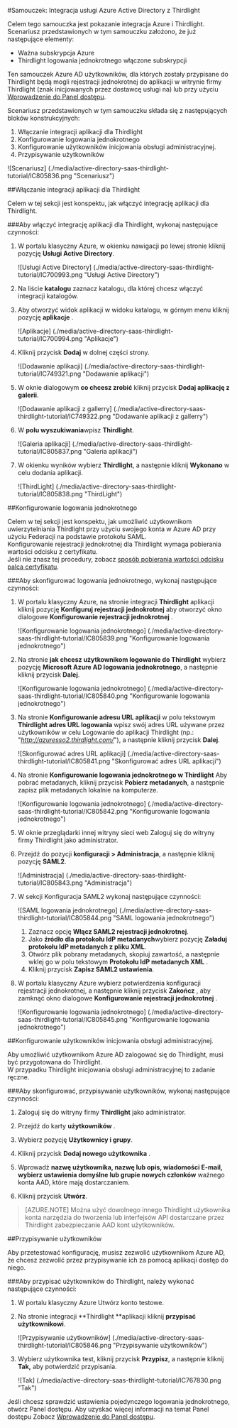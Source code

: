 <properties 
    pageTitle="Samouczek: Integracja usługi Azure Active Directory z Thirdlight | Microsoft Azure" 
    description="Dowiedz się, jak użyć Thirdlight z usługi Azure Active Directory w celu włączenia rejestracji jednokrotnej, automatycznego inicjowania obsługi administracyjnej i nie tylko!" 
    services="active-directory" 
    authors="jeevansd"  
    documentationCenter="na" 
    manager="femila"/>
<tags 
    ms.service="active-directory" 
    ms.devlang="na" 
    ms.topic="article" 
    ms.tgt_pltfrm="na" 
    ms.workload="identity" 
    ms.date="09/11/2016" 
    ms.author="jeedes" />

#<a name="tutorial-azure-active-directory-integration-with-thirdlight"></a>Samouczek: Integracja usługi Azure Active Directory z Thirdlight
  
Celem tego samouczka jest pokazanie integracja Azure i Thirdlight.  
Scenariusz przedstawionych w tym samouczku założono, że już następujące elementy:

-   Ważna subskrypcja Azure
-   Thirdlight logowania jednokrotnego włączone subskrypcji
  
Ten samouczek Azure AD użytkowników, dla których zostały przypisane do Thirdlight będą mogli rejestracji jednokrotnej do aplikacji w witrynie firmy Thirdlight (znak inicjowanych przez dostawcę usługi na) lub przy użyciu [Wprowadzenie do Panel dostępu](active-directory-saas-access-panel-introduction.md).
  
Scenariusz przedstawionych w tym samouczku składa się z następujących bloków konstrukcyjnych:

1.  Włączanie integracji aplikacji dla Thirdlight
2.  Konfigurowanie logowania jednokrotnego
3.  Konfigurowanie użytkowników inicjowania obsługi administracyjnej.
4.  Przypisywanie użytkowników

![Scenariusz] (./media/active-directory-saas-thirdlight-tutorial/IC805836.png "Scenariusz")

##<a name="enabling-the-application-integration-for-thirdlight"></a>Włączanie integracji aplikacji dla Thirdlight
  
Celem w tej sekcji jest konspektu, jak włączyć integrację aplikacji dla Thirdlight.

###<a name="to-enable-the-application-integration-for-thirdlight-perform-the-following-steps"></a>Aby włączyć integrację aplikacji dla Thirdlight, wykonaj następujące czynności:

1.  W portalu klasyczny Azure, w okienku nawigacji po lewej stronie kliknij pozycję **Usługi Active Directory**.

    ![Usługi Active Directory] (./media/active-directory-saas-thirdlight-tutorial/IC700993.png "Usługi Active Directory")

2.  Na liście **katalogu** zaznacz katalogu, dla której chcesz włączyć integracji katalogów.

3.  Aby otworzyć widok aplikacji w widoku katalogu, w górnym menu kliknij pozycję **aplikacje** .

    ![Aplikacje] (./media/active-directory-saas-thirdlight-tutorial/IC700994.png "Aplikacje")

4.  Kliknij przycisk **Dodaj** w dolnej części strony.

    ![Dodawanie aplikacji] (./media/active-directory-saas-thirdlight-tutorial/IC749321.png "Dodawanie aplikacji")

5.  W oknie dialogowym **co chcesz zrobić** kliknij przycisk **Dodaj aplikację z galerii**.

    ![Dodawanie aplikacji z gallerry] (./media/active-directory-saas-thirdlight-tutorial/IC749322.png "Dodawanie aplikacji z gallerry")

6.  W **polu wyszukiwania**wpisz **Thirdlight**.

    ![Galeria aplikacji] (./media/active-directory-saas-thirdlight-tutorial/IC805837.png "Galeria aplikacji")

7.  W okienku wyników wybierz **Thirdlight**, a następnie kliknij **Wykonano** w celu dodania aplikacji.

    ![ThirdLight] (./media/active-directory-saas-thirdlight-tutorial/IC805838.png "ThirdLight")

##<a name="configuring-single-sign-on"></a>Konfigurowanie logowania jednokrotnego
  
Celem w tej sekcji jest konspektu, jak umożliwić użytkownikom uwierzytelniania Thirdlight przy użyciu swojego konta w Azure AD przy użyciu Federacji na podstawie protokołu SAML.  
Konfigurowanie rejestracji jednokrotnej dla Thirdlight wymaga pobierania wartości odcisku z certyfikatu.  
Jeśli nie znasz tej procedury, zobacz [sposób pobierania wartości odcisku palca certyfikatu](http://youtu.be/YKQF266SAxI).

###<a name="to-configure-single-sign-on-perform-the-following-steps"></a>Aby skonfigurować logowania jednokrotnego, wykonaj następujące czynności:

1.  W portalu klasyczny Azure, na stronie integracji **Thirdlight** aplikacji kliknij pozycję **Konfiguruj rejestracji jednokrotnej** aby otworzyć okno dialogowe **Konfigurowanie rejestracji jednokrotnej** .

    ![Konfigurowanie logowania jednokrotnego] (./media/active-directory-saas-thirdlight-tutorial/IC805839.png "Konfigurowanie logowania jednokrotnego")

2.  Na stronie **jak chcesz użytkownikom logowanie do Thirdlight** wybierz pozycję **Microsoft Azure AD logowania jednokrotnego**, a następnie kliknij przycisk **Dalej**.

    ![Konfigurowanie logowania jednokrotnego] (./media/active-directory-saas-thirdlight-tutorial/IC805840.png "Konfigurowanie logowania jednokrotnego")

3.  Na stronie **Konfigurowanie adresu URL aplikacji** w polu tekstowym **Thirdlight adres URL logowania** wpisz swój adres URL używane przez użytkowników w celu Logowanie do aplikacji Thirdlight (np.: "*http://azuresso2.thirdlight.com/*"), a następnie kliknij przycisk **Dalej**.

    ![Skonfigurować adres URL aplikacji] (./media/active-directory-saas-thirdlight-tutorial/IC805841.png "Skonfigurować adres URL aplikacji")

4.  Na stronie **Konfigurowanie logowania jednokrotnego w Thirdlight** Aby pobrać metadanych, kliknij przycisk **Pobierz metadanych**, a następnie zapisz plik metadanych lokalnie na komputerze.

    ![Konfigurowanie logowania jednokrotnego] (./media/active-directory-saas-thirdlight-tutorial/IC805842.png "Konfigurowanie logowania jednokrotnego")

5.  W oknie przeglądarki innej witryny sieci web Zaloguj się do witryny firmy Thirdlight jako administrator.

6.  Przejdź do pozycji **konfiguracji \> Administracja**, a następnie kliknij pozycję **SAML2**.

    ![Administracja] (./media/active-directory-saas-thirdlight-tutorial/IC805843.png "Administracja")

7.  W sekcji Konfiguracja SAML2 wykonaj następujące czynności:

    ![SAML logowania jednokrotnego] (./media/active-directory-saas-thirdlight-tutorial/IC805844.png "SAML logowania jednokrotnego")

    1.  Zaznacz opcję **Włącz SAML2 rejestracji jednokrotnej**.
    2.  Jako **źródło dla protokołu IdP metadanych**wybierz pozycję **Załaduj protokołu IdP metadanych z pliku XML**.
    3.  Otwórz plik pobrany metadanych, skopiuj zawartość, a następnie wklej go w polu tekstowym **Protokołu IdP metadanych XML** .
    4.  Kliknij przycisk **Zapisz SAML2 ustawienia**.

8.  W portalu klasyczny Azure wybierz potwierdzenia konfiguracji rejestracji jednokrotnej, a następnie kliknij przycisk **Zakończ** , aby zamknąć okno dialogowe **Konfigurowanie rejestracji jednokrotnej** .

    ![Konfigurowanie logowania jednokrotnego] (./media/active-directory-saas-thirdlight-tutorial/IC805845.png "Konfigurowanie logowania jednokrotnego")

##<a name="configuring-user-provisioning"></a>Konfigurowanie użytkowników inicjowania obsługi administracyjnej.
  
Aby umożliwić użytkownikom Azure AD zalogować się do Thirdlight, musi być przygotowana do Thirdlight.  
W przypadku Thirdlight inicjowania obsługi administracyjnej to zadanie ręczne.

###<a name="to-configure-user-provisioning-perform-the-following-steps"></a>Aby skonfigurować, przypisywanie użytkowników, wykonaj następujące czynności:

1.  Zaloguj się do witryny firmy **Thirdlight** jako administrator.

2.  Przejdź do karty **użytkowników** .

3.  Wybierz pozycję **Użytkownicy i grupy**.

4.  Kliknij przycisk **Dodaj nowego użytkownika** .

5.  Wprowadź **nazwę użytkownika, nazwę lub opis, wiadomości E-mail, wybierz ustawienia domyślne lub grupie nowych członków** ważnego konta AAD, które mają dostarczaniem.

6.  Kliknij przycisk **Utwórz**.

>[AZURE.NOTE] Można użyć dowolnego innego Thirdlight użytkownika konta narzędzia do tworzenia lub interfejsów API dostarczane przez Thirdlight zabezpieczanie AAD kont użytkowników.

##<a name="assigning-users"></a>Przypisywanie użytkowników
  
Aby przetestować konfigurację, musisz zezwolić użytkownikom Azure AD, że chcesz zezwolić przez przypisywanie ich za pomocą aplikacji dostęp do niego.

###<a name="to-assign-users-to-thirdlight-perform-the-following-steps"></a>Aby przypisać użytkowników do Thirdlight, należy wykonać następujące czynności:

1.  W portalu klasyczny Azure Utwórz konto testowe.

2.  Na stronie integracji **Thirdlight **aplikacji kliknij **przypisać użytkownikowi**.

    ![Przypisywanie użytkowników] (./media/active-directory-saas-thirdlight-tutorial/IC805846.png "Przypisywanie użytkowników")

3.  Wybierz użytkownika test, kliknij przycisk **Przypisz**, a następnie kliknij **Tak,** aby potwierdzić przypisania.

    ![Tak] (./media/active-directory-saas-thirdlight-tutorial/IC767830.png "Tak")
  
Jeśli chcesz sprawdzić ustawienia pojedynczego logowania jednokrotnego, otwórz Panel dostępu. Aby uzyskać więcej informacji na temat Panel dostępu Zobacz [Wprowadzenie do Panel dostępu](active-directory-saas-access-panel-introduction.md).